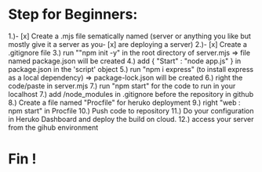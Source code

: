 # Step for Beginners: 
1.)- [x] Create a .mjs file sematically named (server or anything you like but mostly give it a server as you- [x] are deploying a server)
2.)- [x] Create a .gitignore file
3.) run ""npm init -y" in the root directory of server.mjs => file named package.json will be created
4.) add { "Start" : "node app.js"  } in package.json in the 'script' object
5.) run "npm i express" (to install express as a local dependency) => package-lock.json will be created
6.) right the code/paste in server.mjs
7.) run "npm start" for the code to run in your localhost
7.) add /node_modules in .gitignore before the repository in github
8.) Create a file named "Procfile" for heruko deployment
9.) right "web : npm start" in Procfile
10.) Push code to repository 
11.) Do your configuration in Heruko Dashboard and deploy the build on cloud.
12.) access your server from the gihub environment 

# Fin !
